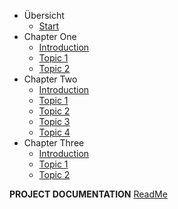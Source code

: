 - Übersicht
  - [Start](/ "Willkommen zum Modul 346")
- Chapter One
  - [Introduction](chapter-1/introduction.md)
  - [Topic 1](chapter-1/topic-1.md)
  - [Topic 2](chapter-1/topic-2.md)
- Chapter Two
  - [Introduction](chapter-2/introduction.md)
  - [Topic 1](chapter-2/topics-1.md)
  - [Topic 2](chapter-2/topics-2.md)
  - [Topic 3](chapter-2/topics-3.md)
  - [Topic 4](chapter-2/topics-4.md)
- Chapter Three
  - [Introduction](chapter-3/introduction.md)
  - [Topic 1](chapter-3/topic-1.md)
  - [Topic 2](chapter-3/topic-2.md)

**PROJECT DOCUMENTATION**
[ReadMe](https://github.com/hibbitts-design/docsify-open-publishing-starter-kit/blob/master/README.md)
